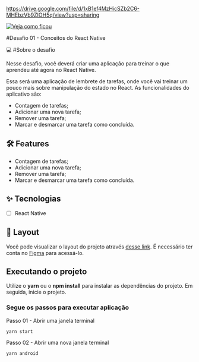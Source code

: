 https://drive.google.com/file/d/1xB1ef4MzHicSZb2C6-MHEbzVb9ZIOH5q/view?usp=sharing

[![Veja como ficou](https://drive.google.com/file/d/1vz4WKFr0p1jpFh87UBJ4tTaT4PZxV_g4/view?usp=sharing)](https://drive.google.com/file/d/1xB1ef4MzHicSZb2C6-MHEbzVb9ZIOH5q/view?usp=sharing)

#Desafio 01 - Conceitos do React Native

💻 #Sobre o desafio

Nesse desafio, você deverá criar uma aplicação para treinar o que aprendeu até agora no React Native.

Essa será uma aplicação de lembrete de tarefas, onde você vai treinar um pouco mais sobre manipulação do estado no React.
As funcionalidades do aplicativo são:

- Contagem de tarefas;
- Adicionar uma nova tarefa;
- Remover uma tarefa;
- Marcar e desmarcar uma tarefa como concluída.


## :hammer_and_wrench: Features 

- Contagem de tarefas;
- Adicionar uma nova tarefa;
- Remover uma tarefa;
- Marcar e desmarcar uma tarefa como concluída.


## ✨ Tecnologias

-   [ ] React Native

## 🔖 Layout

Você pode visualizar o layout do projeto através [desse link](https://www.figma.com/file/euDJDnRK8iYYjxcdcgHER1/to.do-Copy?node-id=10485%3A499). É necessário ter conta no [Figma](http://figma.com/) para acessá-lo.


## Executando o projeto

Utilize o **yarn** ou o **npm install** para instalar as dependências do projeto.
Em seguida, inicie o projeto.

### Segue os passos para executar aplicação
Passo 01 - Abrir uma janela terminal
```cl
yarn start
```
Passo 02 - Abrir uma nova janela terminal
```cl
yarn android
```


